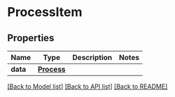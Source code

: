# ProcessItem

## Properties
Name | Type | Description | Notes
------------ | ------------- | ------------- | -------------
**data** | [**Process**](Process.md) |  | 

[[Back to Model list]](../README.md#documentation-for-models) [[Back to API list]](../README.md#documentation-for-api-endpoints) [[Back to README]](../README.md)


